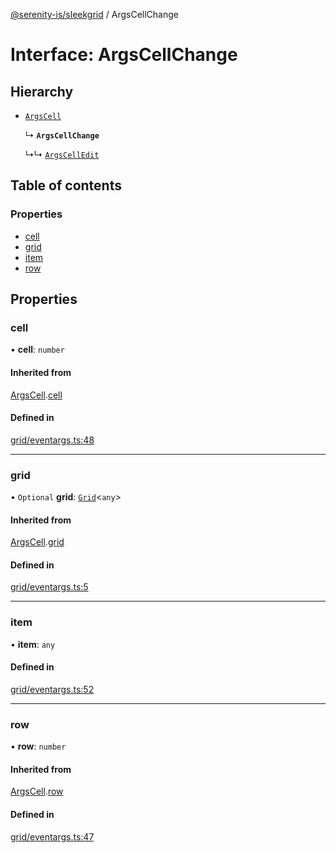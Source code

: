[@serenity-is/sleekgrid](../README.md) / ArgsCellChange

# Interface: ArgsCellChange

## Hierarchy

- [`ArgsCell`](ArgsCell.md)

  ↳ **`ArgsCellChange`**

  ↳↳ [`ArgsCellEdit`](ArgsCellEdit.md)

## Table of contents

### Properties

- [cell](ArgsCellChange.md#cell)
- [grid](ArgsCellChange.md#grid)
- [item](ArgsCellChange.md#item)
- [row](ArgsCellChange.md#row)

## Properties

### cell

• **cell**: `number`

#### Inherited from

[ArgsCell](ArgsCell.md).[cell](ArgsCell.md#cell)

#### Defined in

[grid/eventargs.ts:48](https://github.com/serenity-is/sleekgrid/blob/master/src/grid/eventargs.ts#line&#x3D;48)

___

### grid

• `Optional` **grid**: [`Grid`](../classes/Grid.md)<`any`\>

#### Inherited from

[ArgsCell](ArgsCell.md).[grid](ArgsCell.md#grid)

#### Defined in

[grid/eventargs.ts:5](https://github.com/serenity-is/sleekgrid/blob/master/src/grid/eventargs.ts#line&#x3D;5)

___

### item

• **item**: `any`

#### Defined in

[grid/eventargs.ts:52](https://github.com/serenity-is/sleekgrid/blob/master/src/grid/eventargs.ts#line&#x3D;52)

___

### row

• **row**: `number`

#### Inherited from

[ArgsCell](ArgsCell.md).[row](ArgsCell.md#row)

#### Defined in

[grid/eventargs.ts:47](https://github.com/serenity-is/sleekgrid/blob/master/src/grid/eventargs.ts#line&#x3D;47)
